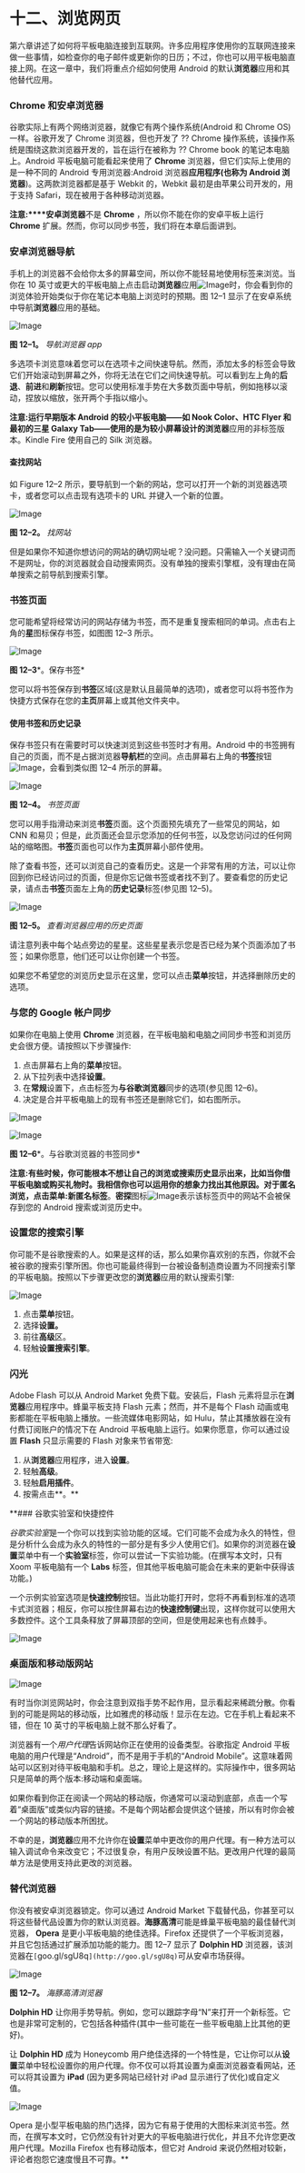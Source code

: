 # 十二、浏览网页

第六章讲述了如何将平板电脑连接到互联网。许多应用程序使用你的互联网连接来做一些事情，如检查你的电子邮件或更新你的日历；不过，你也可以用平板电脑直接上网。在这一章中，我们将重点介绍如何使用 Android 的默认**浏览器**应用和其他替代应用。

### Chrome 和安卓浏览器

谷歌实际上有两个网络浏览器，就像它有两个操作系统(Android 和 Chrome OS)一样。谷歌开发了 Chrome 浏览器，但也开发了 ?? Chrome 操作系统，该操作系统是围绕这款浏览器开发的，旨在运行在被称为 ?? Chrome book 的笔记本电脑上。Android 平板电脑可能看起来使用了 **Chrome** 浏览器，但它们实际上使用的是一种不同的 Android 专用浏览器:Android 浏览器**应用程序(也称为 Android 浏览器**)。这两款浏览器都是基于 Webkit 的，Webkit 最初是由苹果公司开发的，用于支持 Safari，现在被用于各种移动浏览器。

**注意:****安卓浏览器**不是 **Chrome** ，所以你不能在你的安卓平板上运行 **Chrome** 扩展。然而，你可以同步书签，我们将在本章后面讲到。

### 安卓浏览器导航

手机上的浏览器不会给你太多的屏幕空间，所以你不能轻易地使用标签来浏览。当你在 10 英寸或更大的平板电脑上点击启动**浏览器**应用![Image](img/U1201.jpg)时，你会看到你的浏览体验开始类似于你在笔记本电脑上浏览时的预期。图 12–1 显示了在安卓系统中导航**浏览器**应用的基础。

![Image](img/1201.jpg)

**图 12–1。** *导航浏览器 app*

多选项卡浏览意味着您可以在选项卡之间快速导航。然而，添加太多的标签会导致它们开始滚动到屏幕之外，你将无法在它们之间快速导航。可以看到左上角的**后退**、**前进**和**刷新**按钮。您可以使用标准手势在大多数页面中导航，例如拖移以滚动，捏放以缩放，张开两个手指以缩小。

**注意:**运行早期版本 Android 的较小平板电脑——如 Nook Color、HTC Flyer 和最初的三星 Galaxy Tab——使用的是为较小屏幕设计的**浏览器**应用的非标签版本。Kindle Fire 使用自己的 Silk 浏览器。

#### 查找网站

如 Figure 12–2 所示，要导航到一个新的网站，您可以打开一个新的浏览器选项卡，或者您可以点击现有选项卡的 URL 并键入一个新的位置。

![Image](img/1202.jpg)

**图 12–2。** *找网站*

但是如果你不知道你想访问的网站的确切网址呢？没问题。只需输入一个关键词而不是网址，你的浏览器就会自动搜索网页。没有单独的搜索引擎框，没有理由在简单搜索之前导航到搜索引擎。

### 书签页面

您可能希望将经常访问的网站存储为书签，而不是重复搜索相同的单词。点击右上角的**星**图标保存书签，如图图 12–3 所示。

![Image](img/1203.jpg)

**图 12–3***。保存书签*

您可以将书签保存到**书签**区域(这是默认且最简单的选项)，或者您可以将书签作为快捷方式保存在您的**主页**屏幕上或其他文件夹中。

#### 使用书签和历史记录

保存书签只有在需要时可以快速浏览到这些书签时才有用。Android 中的书签拥有自己的页面，而不是占据浏览器**导航栏**的空间。点击屏幕右上角的**书签**按钮![Image](img/U1202.jpg)，会看到类似图 12–4 所示的屏幕。

![Image](img/1204.jpg)

**图 12–4。** *书签页面*

您可以用手指滑动来浏览**书签**页面。这个页面预先填充了一些常见的网站，如 CNN 和易贝；但是，此页面还会显示您添加的任何书签，以及您访问过的任何网站的缩略图。**书签**页面也可以作为**主页**屏幕小部件使用。

除了查看书签，还可以浏览自己的查看历史。这是一个非常有用的方法，可以让你回到你已经访问过的页面，但是你忘记做书签或者找不到了。要查看您的历史记录，请点击**书签**页面左上角的**历史记录**标签(参见图 12–5)。

![Image](img/1205.jpg)

**图 12–5。** *查看浏览器应用的历史页面*

请注意列表中每个站点旁边的星星。这些星星表示您是否已经为某个页面添加了书签；如果你愿意，他们还可以让你创建一个书签。

如果您不希望您的浏览历史显示在这里，您可以点击**菜单**按钮，并选择删除历史的选项。

### 与您的 Google 帐户同步

如果你在电脑上使用 **Chrome** 浏览器，在平板电脑和电脑之间同步书签和浏览历史会很方便。请按照以下步骤操作:

1.  点击屏幕右上角的**菜单**按钮。
2.  从下拉列表中选择**设置**。
3.  在**常规**设置下，点击标签为**与谷歌浏览器**同步的选项(参见图 12–6)。
4.  决定是合并平板电脑上的现有书签还是删除它们，如右图所示。

![Image](img/U1203.jpg)

![Image](img/1206.jpg)

**图 12–6***。与谷歌浏览器的书签同步*

**注意:**有些时候，你可能根本不想让自己的浏览或搜索历史显示出来，比如当你借平板电脑或购买礼物时。我相信你也可以运用你的想象力找出其他原因。对于匿名浏览，点击**菜单:新匿名标签**。**密探**图标![Image](img/U1204.jpg)表示该标签页中的网站不会被保存到您的 Android 搜索或浏览历史中。

### 设置您的搜索引擎

你可能不是谷歌搜索的人。如果是这样的话，那么如果你喜欢别的东西，你就不会被谷歌的搜索引擎所困。你也可能最终得到一台被设备制造商设置为不同搜索引擎的平板电脑。按照以下步骤更改您的**浏览器**应用的默认搜索引擎:

![Image](img/U1205.jpg)

1.  点击**菜单**按钮。
2.  选择**设置。**
3.  前往**高级**区。
4.  轻触**设置搜索引擎**。

### 闪光

Adobe Flash 可以从 Android Market 免费下载。安装后，Flash 元素将显示在**浏览器**应用程序中。蜂巢平板支持 Flash 元素；然而，并不是每个 Flash 动画或电影都能在平板电脑上播放。一些流媒体电影网站，如 Hulu，禁止其播放器在没有付费订阅账户的情况下在 Android 平板电脑上运行。如果你愿意，你可以通过设置 **Flash** 只显示需要的 Flash 对象来节省带宽:

1.  从**浏览器**应用程序，进入**设置**。
2.  轻触**高级**。
3.  轻触**启用插件**。
4.  按需点击**。**

 **### 谷歌实验室和快捷控件

*谷歌实验室*是一个你可以找到实验功能的区域。它们可能不会成为永久的特性，但是分析什么会成为永久的特性的一部分是有多少人使用它们。如果你的浏览器在**设置**菜单中有一个**实验室**标签，你可以尝试一下实验功能。(在撰写本文时，只有 Xoom 平板电脑有一个 **Labs** 标签，但其他平板电脑可能会在未来的更新中获得该功能。)

一个示例实验室选项是**快速控制**按钮。当此功能打开时，您将不再看到标准的选项卡式浏览器；相反，你可以按住屏幕右边的**快速控制键**出现，这样你就可以使用大多数控件。这个工具条释放了屏幕顶部的空间，但是使用起来也有点棘手。

![Image](img/U1206.jpg)

### 桌面版和移动版网站

![Image](img/U1207.jpg)

有时当你浏览网站时，你会注意到双指手势不起作用，显示看起来稀疏分散。你看到的可能是网站的移动版，比如雅虎的移动版！显示在左边。它在手机上看起来不错，但在 10 英寸的平板电脑上就不那么好看了。

浏览器有一个*用户代理*告诉网站你正在使用的设备类型。谷歌指定 Android 平板电脑的用户代理是“Android”，而不是用于手机的“Android Mobile”。这意味着网站可以区别对待平板电脑和手机。总之，理论上是这样的。实际操作中，很多网站只是简单的两个版本:移动端和桌面端。

如果你看到你正在阅读一个网站的移动版，你通常可以滚动到底部，点击一个写着“桌面版”或类似内容的链接。不是每个网站都会提供这个链接，所以有时你会被一个网站的移动版本所困扰。

不幸的是，**浏览器**应用不允许你在**设置**菜单中更改你的用户代理。有一种方法可以输入调试命令来改变它；不过很复杂，有用户反映设置不贴。更改用户代理的最简单方法是使用支持此更改的浏览器。

### 替代浏览器

你没有被安卓浏览器锁定。你可以通过 Android Market 下载替代品，你甚至可以将这些替代品设置为你的默认浏览器。**海豚高清**可能是蜂巢平板电脑的最佳替代浏览器， **Opera** 是更小平板电脑的绝佳选择。Firefox 还提供了一个平板浏览器，并且它包括通过扩展添加功能的能力。图 12–7 显示了 **Dolphin HD** 浏览器，该浏览器在`[`goo.gl/sgU8q`](http://goo.gl/sgU8q)`可从安卓市场获得。

![Image](img/1207.jpg)

**图 12–7。** *海豚高清浏览器*

**Dolphin HD** 让你用手势导航。例如，您可以跟踪字母“N”来打开一个新标签。它也是非常可定制的，它包括各种插件(其中一些可能在一些平板电脑上比其他的更好)。

让 **Dolphin HD** 成为 Honeycomb 用户绝佳选择的一个特性是，它让你可以从**设置**菜单中轻松设置你的用户代理。你不仅可以将其设置为桌面浏览器查看网站，还可以将其设置为 **iPad** (因为更多网站已经针对 iPad 显示进行了优化)或自定义值。

![Image](img/U1208.jpg)

Opera 是小型平板电脑的热门选择，因为它有易于使用的大图标来浏览书签。然而，在撰写本文时，它仍然没有针对更大的平板电脑进行优化，并且不允许您更改用户代理。Mozilla Firefox 也有移动版本，但它对 Android 来说仍然相对较新，评论者抱怨它速度慢且不可靠。**